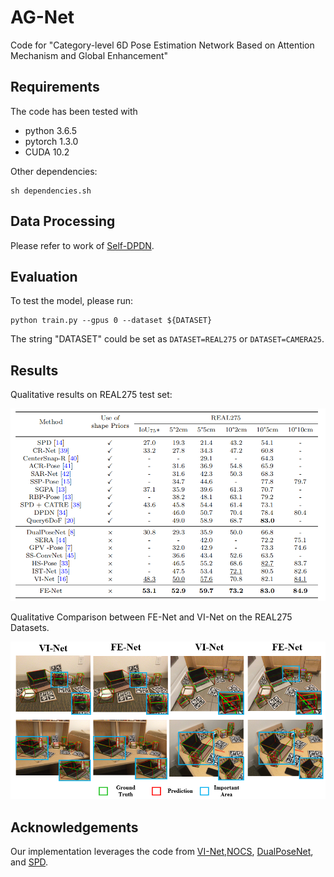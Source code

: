 # AG-Net
Code for "Category-level 6D Pose Estimation Network Based on Attention Mechanism and Global Enhancement"

## Requirements
The code has been tested with
- python 3.6.5
- pytorch 1.3.0
- CUDA 10.2

Other dependencies:

```
sh dependencies.sh
```

## Data Processing

Please refer to  work of [Self-DPDN](https://github.com/JiehongLin/Self-DPDN).




## Evaluation

To test the model, please run:

```
python train.py --gpus 0 --dataset ${DATASET}
```
The string "DATASET" could be set as `DATASET=REAL275` or `DATASET=CAMERA25`.




## Results
Qualitative results on REAL275 test set:
<p align="center">
	<img src ="Result/result_REAL275.png" width="600" />
</p>

Qualitative Comparison between FE-Net and VI-Net on the REAL275 Datasets.
<p align="center">
	<img src ="Result/visualization.png" width="600" />
</p>

## Acknowledgements

Our implementation leverages the code from [VI-Net](https://github.com/JiehongLin/VI-Net),[NOCS](https://github.com/hughw19/NOCS_CVPR2019), [DualPoseNet](https://github.com/Gorilla-Lab-SCUT/DualPoseNet), and [SPD](https://github.com/mentian/object-deformnet).
